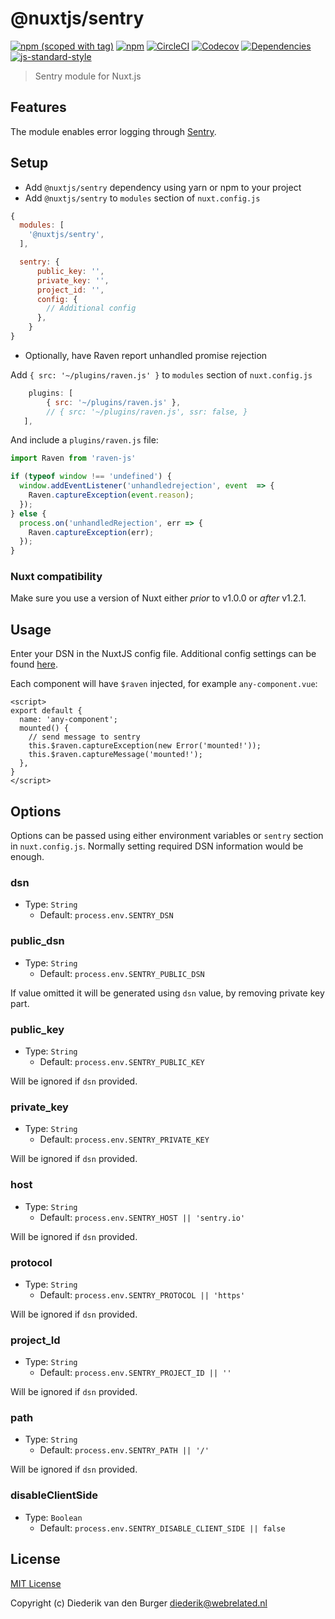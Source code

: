 # @nuxtjs/sentry
[![npm (scoped with tag)](https://img.shields.io/npm/v/@nuxtjs/sentry/latest.svg?style=flat-square)](https://npmjs.com/package/@nuxtjs/sentry)
[![npm](https://img.shields.io/npm/dt/@nuxtjs/sentry.svg?style=flat-square)](https://npmjs.com/package/@nuxtjs/sentry)
[![CircleCI](https://img.shields.io/circleci/project/github/nuxt-community/sentry-module.svg?style=flat-square)](https://circleci.com/gh/nuxt-community/sentry-module)
[![Codecov](https://img.shields.io/codecov/c/github/nuxt-community/sentry-module.svg?style=flat-square)](https://codecov.io/gh/nuxt-community/sentry-module)
[![Dependencies](https://david-dm.org/nuxt-community/sentry-module/status.svg?style=flat-square)](https://david-dm.org/nuxt-community/sentry-module)
[![js-standard-style](https://img.shields.io/badge/code_style-standard-brightgreen.svg?style=flat-square)](http://standardjs.com)

> Sentry module for Nuxt.js

## Features

The module enables error logging through [Sentry](http://sentry.io).

## Setup
- Add `@nuxtjs/sentry` dependency using yarn or npm to your project
- Add `@nuxtjs/sentry` to `modules` section of `nuxt.config.js`

```js
{
  modules: [
    '@nuxtjs/sentry',
  ],

  sentry: {
      public_key: '',
      private_key: '',
      project_id: '',
      config: {
        // Additional config
      },
    }
}
```

- Optionally, have Raven report unhandled promise rejection

Add `{ src: '~/plugins/raven.js' }` to `modules` section of `nuxt.config.js`
```js
    plugins: [
        { src: '~/plugins/raven.js' },
        // { src: '~/plugins/raven.js', ssr: false, }
   ],
```
And include a `plugins/raven.js` file:
```js
import Raven from 'raven-js'

if (typeof window !== 'undefined') {
  window.addEventListener('unhandledrejection', event  => {
    Raven.captureException(event.reason);
  });
} else {
  process.on('unhandledRejection', err => {
    Raven.captureException(err);
  });
}
```

### Nuxt compatibility
Make sure you use a version of Nuxt either *prior* to v1.0.0 or *after* v1.2.1.

## Usage

Enter your DSN in the NuxtJS config file. Additional config settings can be found [here](https://docs.sentry.io/clients/javascript/config/).

Each component will have `$raven` injected, for example `any-component.vue`:
```
<script>
export default {
  name: 'any-component';
  mounted() {
    // send message to sentry
    this.$raven.captureException(new Error('mounted!'));
    this.$raven.captureMessage('mounted!');
  },
}
</script>
```

## Options

Options can be passed using either environment variables or `sentry` section in `nuxt.config.js`. 
Normally setting required DSN information would be enough.

### dsn
- Type: `String`
  - Default: `process.env.SENTRY_DSN`

### public_dsn
- Type: `String`
  - Default: `process.env.SENTRY_PUBLIC_DSN`

If value omitted it will be generated using `dsn` value, by removing private key part.

### public_key
- Type: `String`
  - Default: `process.env.SENTRY_PUBLIC_KEY`

Will be ignored if `dsn` provided.

### private_key
- Type: `String`
  - Default: `process.env.SENTRY_PRIVATE_KEY`

Will be ignored if `dsn` provided.

### host
- Type: `String`
  - Default: `process.env.SENTRY_HOST || 'sentry.io'`

Will be ignored if `dsn` provided.
### protocol
- Type: `String`
  - Default: `process.env.SENTRY_PROTOCOL || 'https'`

Will be ignored if `dsn` provided.

### project_Id
- Type: `String`
  - Default: `process.env.SENTRY_PROJECT_ID || ''`

Will be ignored if `dsn` provided.
### path
- Type: `String`
  - Default: `process.env.SENTRY_PATH || '/'`

Will be ignored if `dsn` provided.

### disableClientSide
- Type: `Boolean`
  - Default: `process.env.SENTRY_DISABLE_CLIENT_SIDE || false`

## License

[MIT License](./LICENSE)

Copyright (c) Diederik van den Burger <diederik@webrelated.nl>

